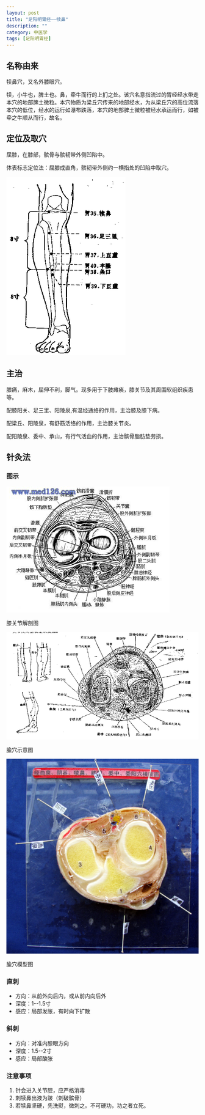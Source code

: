 ```yaml
---
layout: post
title: "足阳明胃经——犊鼻"
description: ""
category: 中医学 
tags: [足阳明胃经]
---
```


## 名称由来

犊鼻穴，又名外膝眼穴。

犊，小牛也，脾土也。鼻，牵牛而行的上扪之处。该穴名意指流过的胃经经水带走本穴的地部脾土微粒。本穴物质为梁丘穴传来的地部经水，为从梁丘穴的高位流落本穴的低位，经水的运行如瀑布跌落，本穴的地部脾土微粒被经水承运而行，如被牵之牛顺从而行，故名。


## 定位及取穴

屈膝，在膝部，髌骨与髌韧带外侧凹陷中。

体表标志定位法：屈膝成直角，髌韧带外侧约一横指处的凹陷中取穴。


![](/images/TCM/channels/ST35-40.png)

## 主治

膝痛，麻木，屈伸不利，脚气。现多用于下肢瘫痪，膝关节及其周围软组织疾患等。

配膝阳关、足三里、阳陵泉,有温经通络的作用，主治膝及膝下病。

配梁丘、阳陵泉，有舒筋活络的作用，主治膝关节炎。

配阳陵泉、委中、承山，有行气活血的作用，主治髌骨脂肪垫劳损。


## 针灸法


### 图示

![](/images/TCM/topography/knee.png)

膝关节解剖图

![](/images/TCM/acupoint/ST35-BL40-LR8.png)

腧穴示意图

![](/images/TCM/acupoint/LR8-KI10-ST35_EXLE4-BL39-BL40-model.jpg)

腧穴模型图

### 直刺

- 方向：从前外向后内，或从前内向后外
- 深度：1--1.5寸
- 感应：局部发胀，有时向下扩散


### 斜刺

- 方向：对准内膝眼方向
- 深度：1.5--2寸
- 感应：局部酸胀

### 注意事项

1. 针会进入关节腔，应严格消毒
2. 刺犊鼻出液为跛（刺破髌骨）
3. 若犊鼻坚硬，先洗熨，微刺之。不可硬功，功之者立死。



